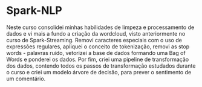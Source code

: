 # Spark-NLP
Neste curso consolidei minhas habilidades de limpeza e processamento de dados e vi mais a fundo a criação da wordcloud, visto anteriormente no curso de Spark-Streaming. Removi caracteres especiais com o uso de expressões regulares, apliquei o conceito de tokenização, removi as stop words - palavras ruído, vetorizei a base de dados formando uma Bag of Words e ponderei os dados. Por fim, criei uma pipeline de transformação dos dados, contendo todos os passos de transformação estudados durante o curso e criei um modelo árvore de decisão, para prever o sentimento de um comentário.
